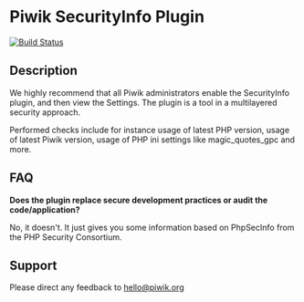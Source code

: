 # Piwik SecurityInfo Plugin

[![Build Status](https://travis-ci.org/piwik/plugin-SecurityInfo.svg?branch=master)](https://travis-ci.org/piwik/plugin-SecurityInfo)

## Description

We highly recommend that all Piwik administrators enable the SecurityInfo plugin, and then view the Settings. The plugin is a tool in a multilayered security approach.

Performed checks include for instance usage of latest PHP version, usage of latest Piwik version, usage of PHP ini settings like magic_quotes_gpc and more. 

## FAQ

__Does the plugin replace secure development practices or audit the code/application?__

No, it doesn't. It just gives you some information based on PhpSecInfo from the PHP Security Consortium.

## Support

Please direct any feedback to [hello@piwik.org](mailto:hello@piwik.org)
